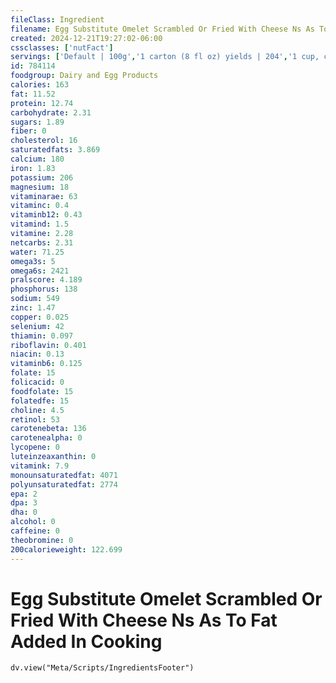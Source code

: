```yaml
---
fileClass: Ingredient
filename: Egg Substitute Omelet Scrambled Or Fried With Cheese Ns As To Fat Added In Cooking
created: 2024-12-21T19:27:02-06:00
cssclasses: ['nutFact']
servings: ['Default | 100g','1 carton (8 fl oz) yields | 204','1 cup, cooked | 153','1/4 cup, raw (equivalent to 1 large egg) yields | 51']
id: 784114
foodgroup: Dairy and Egg Products 
calories: 163
fat: 11.52
protein: 12.74
carbohydrate: 2.31
sugars: 1.89
fiber: 0
cholesterol: 16
saturatedfats: 3.869
calcium: 180
iron: 1.83
potassium: 206
magnesium: 18
vitaminarae: 63
vitaminc: 0.4
vitaminb12: 0.43
vitamind: 1.5
vitamine: 2.28
netcarbs: 2.31
water: 71.25
omega3s: 5
omega6s: 2421
pralscore: 4.189
phosphorus: 138
sodium: 549
zinc: 1.47
copper: 0.025
selenium: 42
thiamin: 0.097
riboflavin: 0.401
niacin: 0.13
vitaminb6: 0.125
folate: 15
folicacid: 0
foodfolate: 15
folatedfe: 15
choline: 4.5
retinol: 53
carotenebeta: 136
carotenealpha: 0
lycopene: 0
luteinzeaxanthin: 0
vitamink: 7.9
monounsaturatedfat: 4071
polyunsaturatedfat: 2774
epa: 2
dpa: 3
dha: 0
alcohol: 0
caffeine: 0
theobromine: 0
200calorieweight: 122.699
---
```


# Egg Substitute Omelet Scrambled Or Fried With Cheese Ns As To Fat Added In Cooking

```dataviewjs
dv.view("Meta/Scripts/IngredientsFooter")
```